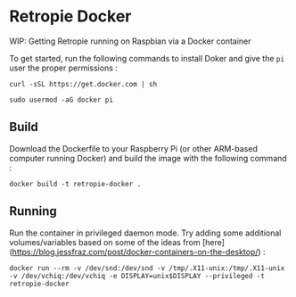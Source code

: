 # Retropie Docker

WIP: Getting Retropie running on Raspbian via a Docker container

To get started, run the following commands to install Doker and give the `pi` user the proper permissions : 
```
curl -sSL https://get.docker.com | sh

sudo usermod -aG docker pi
```

## Build 

Download the Dockerfile to your Raspberry Pi (or other ARM-based computer running Docker) and build the image with the following command :
```
docker build -t retropie-docker .
```

## Running 

Run the container in privileged daemon mode. Try adding some additional volumes/variables based on some of the ideas from [here] (https://blog.jessfraz.com/post/docker-containers-on-the-desktop/) :

```
docker run --rm -v /dev/snd:/dev/snd -v /tmp/.X11-unix:/tmp/.X11-unix -v /dev/vchiq:/dev/vchiq -e DISPLAY=unix$DISPLAY --privileged -t retropie-docker
```
